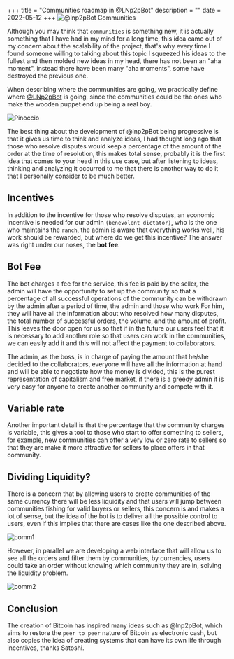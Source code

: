 +++
title = "Communities roadmap in @LNp2pBot"
description = ""
date = 2022-05-12
+++
![@lnp2pBot Communities](/images/communities.jpg)

Although you may think that `communities` is something new, it is actually something that I have had in my mind for a long time, this idea came out of my concern about the scalability of the project, that's why every time I found someone willing to talking about this topic I squeezed his ideas to the fullest and then molded new ideas in my head, there has not been an "aha moment", instead there have been many "aha moments", some have destroyed the previous one.

When describing where the communities are going, we practically define where [@LNp2pBot](https://t.me/lnp2pbot) is going, since the communities could be the ones who make the wooden puppet end up being a real boy.

![Pinoccio](/images/pinocho.png)

The best thing about the development of @lnp2pBot being progressive is that it gives us time to think and analyze ideas, I had thought long ago that those who resolve disputes would keep a percentage of the amount of the order at the time of resolution, this makes total sense, probably it is the first idea that comes to your head in this use case, but after listening to ideas, thinking and analyzing it occurred to me that there is another way to do it that I personally consider to be much better.

## Incentives
In addition to the incentive for those who resolve disputes, an economic incentive is needed for our admin `(benevolent dictator)`, who is the one who maintains the `ranch`, the admin is aware that everything works well, his work should be rewarded, but where do we get this incentive? The answer was right under our noses, the **bot fee**.

## Bot Fee
The bot charges a fee for the service, this fee is paid by the seller, the admin will have the opportunity to set up the community so that a percentage of all successful operations of the community can be withdrawn by the admin after a period of time, the admin and those who work For him, they will have all the information about who resolved how many disputes, the total number of successful orders, the volume, and the amount of profit. This leaves the door open for us so that if in the future our users feel that it is necessary to add another role so that users can work in the communities, we can easily add it and this will not affect the payment to collaborators.

The admin, as the boss, is in charge of paying the amount that he/she decided to the collaborators, everyone will have all the information at hand and will be able to negotiate how the money is divided, this is the purest representation of capitalism and free market, if there is a greedy admin it is very easy for anyone to create another community and compete with it.

## Variable rate
Another important detail is that the percentage that the community charges is variable, this gives a tool to those who start to offer something to sellers, for example, new communities can offer a very low or zero rate to sellers so that they are make it more attractive for sellers to place offers in that community.

## Dividing Liquidity?
There is a concern that by allowing users to create communities of the same currency there will be less liquidity and that users will jump between communities fishing for valid buyers or sellers, this concern is and makes a lot of sense, but the idea of ​​the bot is to deliver all the possible control to users, even if this implies that there are cases like the one described above.

![comm1](/images/web-comms01.png)

However, in parallel we are developing a web interface that will allow us to see all the orders and filter them by communities, by currencies, users could take an order without knowing which community they are in, solving the liquidity problem.

![comm2](/images/web-comms02.png)

## Conclusion
The creation of Bitcoin has inspired many ideas such as @lnp2pBot, which aims to restore the `peer to peer` nature of Bitcoin as electronic cash, but also copies the idea of ​​creating systems that can have its own life through incentives, thanks Satoshi.